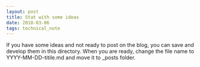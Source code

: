 ```yaml
---
layout: post
title: Stat with some ideas
date: 2018-03-06
tags: technical_note
---
```


If you have some ideas and not ready to post on the blog, you can save and develop them in this directory. When you are ready, change the file name to YYYY-MM-DD-titile.md and move it to _posts folder.

